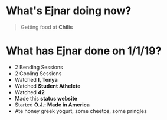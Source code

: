 # What's Ejnar doing now?
> Getting food at __Chilis__

# What has Ejnar done on 1/1/19?
* 2 Bending Sessions
* 2 Cooling Sessions
* Watched __I, Tonya__
* Watched __Student Athelete__
* Watched __42__
* Made this __status website__
* Started __O.J.: Made in America__
* Ate honey greek yogurt, some cheetos, some pringles
